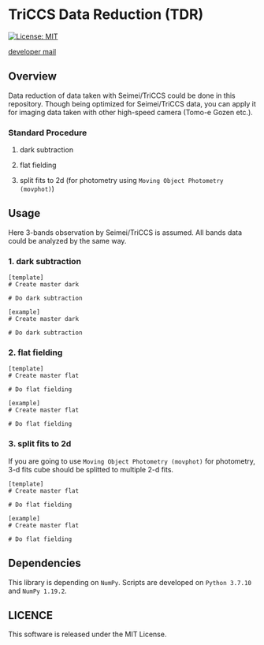 # TriCCS Data Reduction (TDR)
[![License: MIT](https://img.shields.io/badge/License-MIT-yellow.svg)](https://opensource.org/licenses/MIT)

[developer mail](<mailto:beniyama@ioa.s.u-tokyo.ac.jp>)


## Overview
Data reduction of data taken with Seimei/TriCCS could be done in this repository.
Though being optimized for Seimei/TriCCS data, 
you can apply it for imaging data taken with other high-speed camera
(Tomo-e Gozen etc.).

### Standard Procedure
1. dark subtraction

2. flat fielding

3. split fits to 2d (for photometry using `Moving Object Photometry (movphot)`)


## Usage
Here 3-bands observation by Seimei/TriCCS is assumed.
All bands data could be analyzed by the same way.


### 1. dark subtraction

```
[template]
# Create master dark

# Do dark subtraction

```

```
[example]
# Create master dark

# Do dark subtraction
```


### 2. flat fielding
```
[template]
# Create master flat

# Do flat fielding

```

```
[example]
# Create master flat

# Do flat fielding
```


### 3. split fits to 2d
If you are going to use `Moving Object Photometry (movphot)` for photometry,
3-d fits cube should be splitted to multiple 2-d fits.

```
[template]
# Create master flat

# Do flat fielding

```

```
[example]
# Create master flat

# Do flat fielding
```





## Dependencies
This library is depending on `NumPy`.
Scripts are developed on `Python 3.7.10` and `NumPy 1.19.2`.


## LICENCE
This software is released under the MIT License.
